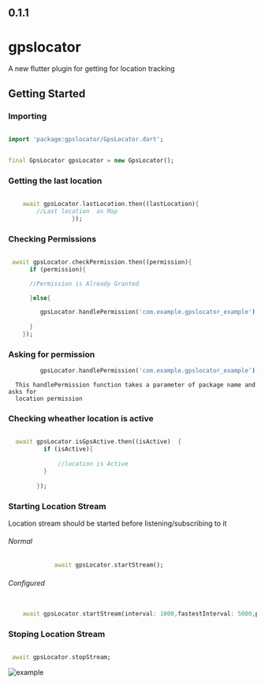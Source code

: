 ## 0.1.1

# gpslocator

A new flutter plugin for getting for location tracking 

## Getting Started

### Importing 

```dart

import 'package:gpslocator/GpsLocator.dart';


final GpsLocator gpsLocator = new GpsLocator();
```


### Getting the last location 

```dart

    await gpsLocator.lastLocation.then((lastLocation){
        //Last location  as Map
                  });

```


### Checking Permissions

```dart

 await gpsLocator.checkPermission.then((permission){
      if (permission){

      //Permission is Already Granted 

      }else{

         gpsLocator.handlePermission('com.example.gpslocator_example');
     
      }
    });

```

### Asking for permission 

```dart
         gpsLocator.handlePermission('com.example.gpslocator_example');

```
      This handlePermission function takes a parameter of package name and asks for 
      location permission  


### Checking  wheather location is active
```dart

  await gpsLocator.isGpsActive.then((isActive)  {
          if (isActive){
              
              //location is Active
          }
           
        });

```
### Starting Location Stream

Location stream should be started before listening/subscribing to it

######  Normal
```dart
             await gpsLocator.startStream();

```

###### Configured

```dart
   
    await gpsLocator.startStream(interval: 1000,fastestInterval: 5000,priority: GPSPriority.BALANCED_POWER_ACCURACY);

```



### Stoping Location Stream

```dart

 await gpsLocator.stopStream;

```


![example](https://github.com/OmkarSsawant/Simple_Solutions/blob/master/_into.gif)
